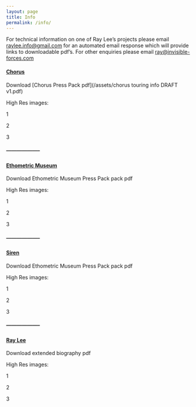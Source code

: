 ```yaml
---
layout: page
title: Info
permalink: /info/
---
```



For technical information on one of Ray Lee’s projects please email [raylee.info@gmail.com](javascript:void(location.href='mailto:'+String.fromCharCode(114,97,121,108,101,101,46,105,110,102,111,64,103,109,97,105,108,46,99,111,109)+'?subject=touring%20specifications%20info%20packs')) for an automated email response which will provide links to downloadable pdf’s. For other enquiries please email [ray@invisible-forces.com](javascript:void(location.href='mailto:'+String.fromCharCode(114,97,121,64,105,110,118,105,115,105,98,108,101,45,102,111,114,99,101,115,46,99,111,109)))

#### [Chorus](/projects/chorus/)

Download [Chorus Press Pack pdf](/assets/chorus touring info  DRAFT v1.pdf)

High Res images:

1

2

3

##### ——————–

#### [Ethometric Museum](/projects/ethometric_museum/)

Download Ethometric Museum Press Pack pack pdf

High Res images:

1

2

3

##### ——————–

#### [Siren](/projects/siren/)

Download Ethometric Museum Press Pack pack pdf

High Res images:

1

2

3

##### ——————–

#### [Ray Lee](/about/)

Download extended biography pdf

High Res images:

1

2

3